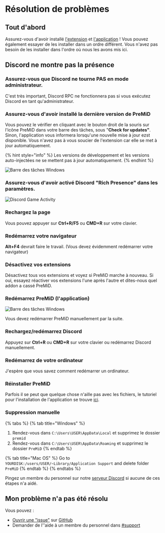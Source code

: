# Résolution de problèmes

## Tout d'abord

Assurez-vous d'avoir installé [l'extension](../installation/extension.md) et [l'application](../installation/application.md) ! Vous pouvez également essayer de les installer dans un ordre différent. Vous n'avez pas besoin de les installer dans l'ordre où nous les avons mis ici.

## Discord ne montre pas la présence

### Assurez-vous que Discord ne tourne PAS en mode administrateur.

C'est très important, Discord RPC ne fonctionnera pas si vous exécutez Discord en tant qu'administrateur.

### Assurez-vous d'avoir installé la dernière version de PreMiD

Vous pouvez le vérifier en cliquant avec le bouton droit de la souris sur l'icône PreMiD dans votre barre des tâches, sous "**Check for updates"**. Sinon, l'application vous informera lorsqu'une nouvelle mise à jour ezst disponible. Vous n'avez pas à vous soucier de l'extension car elle se met à jour automatiquement.

{% hint style="info" %}
Les versions de développement et les versions auto-injectées ne se mettent pas à jour automatiquement.
{% endhint %}

![Barre des t&#xE2;ches Windows](https://github.com/PreMiD/PreMiD/raw/master/wiki/assets/CheckForUpdates.png)

### Assurez-vous d'avoir activé Discord "Rich Presence" dans les paramètres.

![Discord Game Activity](https://github.com/PreMiD/PreMiD/raw/master/wiki/assets/GameActivity.png)

### Rechargez la page

Vous pouvez appuyer sur **Ctrl+R/F5** ou **CMD+R** sur votre clavier.

### Redémarrez votre navigateur

**Alt+F4** devrait faire le travail. \(Vous devez évidemment redémarrer votre navigateur\)

### Désactivez vos extensions

Désactivez tous vos extensions et voyez si PreMiD marche à nouveau. Si oui, essayez réactiver vos extensions l'une après l'autre et dites-nous quel addon a cassé PreMiD.

### Redémarrez PreMiD \(l'application\)

![Barre des t&#xE2;ches Windows](https://github.com/PreMiD/PreMiD/raw/master/wiki/assets/Quit.png)

Vous devez redémarrer PreMiD manuellement par la suite.

### Rechargez/redémarrez Discord

Appuyez sur **Ctrl+R** ou **CMD+R** sur votre clavier ou redémarrez Discord manuellement.

### Redémarrez de votre ordinateur

J'espère que vous savez comment redémarrer un ordinateur.

### Réinstaller PreMiD

Parfois il se peut que quelque chose n'aille pas avec les fichiers, le tutoriel pour l'installation de l'application se trouve [ici](../installation/application.md).

### Suppression manuelle

{% tabs %}
{% tab title="Windows" %}
1. Rendez-vous dans `C:\Users\USER\AppData\Local` et supprimez le dossier `premid`
2. Rendez-vous dans `C:\Users\USER\AppData\Roaming` et supprimez le dossier `PreMiD`
{% endtab %}

{% tab title="Mac OS" %}
Go to `YOURDISK:/users/USER/~Library/Application Support` and delete folder `PreMiD`
{% endtab %}
{% endtabs %}

Pingez un membre du personnel sur notre [serveur Discord](https://discord.gg/WvfVZ8T) si aucune de ces étapes n'a aidé.

## Mon problème n'a pas été résolu

Vous pouvez :

* [Ouvrir une "issue"](https://github.com/PreMiD/PreMiD/issues/new/choose) sur [GitHub](https://github.com/PreMiD/PreMiD)
* Demander de l''aide à un membre du personnel dans [\#support](https://discord.gg/WvfVZ8T)

  


